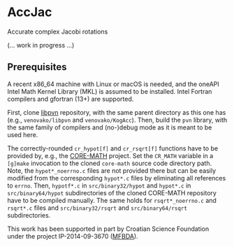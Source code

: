# AccJac
Accurate complex Jacobi rotations

(... work in progress ...)

## Prerequisites

A recent x86_64 machine with Linux or macOS is needed, and the oneAPI Intel Math Kernel Library (MKL) is assumed to be installed.
Intel Fortran compilers and gfortran (13+) are supported.

First, clone [libpvn](https://github.com/venovako/libpvn) repository, with the same parent directory as this one has (e.g., ``venovako/libpvn`` and ``venovako/KogAcc``).
Then, build the ``pvn`` library, with the same family of compilers and (no-)debug mode as it is meant to be used here.

The correctly-rounded ``cr_hypot[f]`` and ``cr_rsqrt[f]`` functions have to be provided by, e.g., the [CORE-MATH](https://core-math.gitlabpages.inria.fr) project.
Set the ``CR_MATH`` variable in a ``[g]make`` invocation to the cloned ``core-math`` source code directory path.
Note, the ``hypot*_noerrno.c`` files are not provided there but can be easily modified from the corresponding ``hypot*.c`` files by eliminating all references to ``errno``.
Then, ``hypotf*.c`` in ``src/binary32/hypot`` and ``hypot*.c`` in ``src/binary64/hypot`` subdirectories of the cloned CORE-MATH repository have to be compiled manually.
The same holds for ``rsqrt*_noerrno.c`` and ``rsqrt*.c`` files and ``src/binary32/rsqrt`` and ``src/binary64/rsqrt`` subdirectories.

This work has been supported in part by Croatian Science Foundation under the project IP-2014-09-3670 ([MFBDA](https://web.math.pmf.unizg.hr/mfbda/)).
